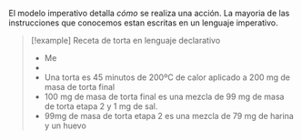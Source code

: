 El modelo imperativo detalla *cómo* se realiza una acción. La mayoria de las instrucciones que conocemos estan escritas en un lenguaje imperativo.

> [!example] Receta de torta en lenguaje declarativo
> - Me
> - 
> - Una torta es 45 minutos de 200ºC de calor aplicado a 200 mg de masa de torta final
> - 100 mg de masa de torta final es una mezcla de 99 mg de masa de torta etapa 2 y 1 mg de sal.
> - 99mg de masa de torta etapa 2 es una mezcla de 79 mg de harina y un huevo
